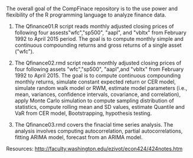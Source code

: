 The overall goal of the CompFinace repository is to the use power and flexibility of the R programming language to analyze finance data.

1. The Qfinance01.R script reads monthly adjusted closing prices of following four assests"wfc","sp500", "aapl", and "vbltx" from February 1992 to April 2015 period. The goal is to compute monthly simple and continuous compounding returns and gross returns of a single asset ("wfc").

2. The Qfinance02.rmd script reads monthly adjusted closing prices of four following assets "wfc","sp500", "aapl",and "vbltx" from February 1992 to April 2015. The goal is to compute continuous compounding monthly returns, simulate constant expected return or CER model, simulate random walk model or RWM, estimate model parameters (i.e., mean, variances, confidence intervals, covariance, and correlation), apply Monte Carlo simulation to compute sampling distribution of statistics, compute rolling mean and SD values, estimate Quantile and VaR from CER model, Bootstrapping, hypothesis testing.

3. The Qfinance03.rmd covers the finacial time series analysis. The analysis involves computing autocorrelation, partial autocorrelations, fitting ARIMA model, forecast from an ARIMA model.


Resources: http://faculty.washington.edu/ezivot/econ424/424notes.htm
